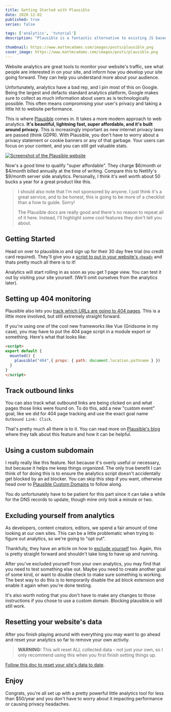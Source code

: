 ```yaml
---
title: Getting Started with Plausible
date: 2020-12-02
published: true
series: false

tags: ['analytics', 'tutorial']
description: "Plausible is a fantastic alternative to existing JS based analytics solutions. Inexpensive, lightning fast, and build around privacy."

thumbnail: https://www.mattmcadams.com/images/posts/plausible.png
cover_image: https://www.mattmcadams.com/images/posts/plausible.png
---
```


Website analytics are great tools to monitor your website's traffic, see what people are interested in on your site, and inform how you develop your site going forward. They can help you understand more about your audience.

Unfortunately, analytics have a bad rep, and I pin most of this on Google. Being the largest and defacto standard analytics platform, Google makes sure to collect as much information about users as is technologically possible. This often means compromising your user's privacy and taking a little hit to website performance.

This is where [Plausible](https://plausible.io/) comes in. It takes a more modern approach to web analytics. **It's beautiful, lightning fast, super affordable, and it's built around privacy.** This is increasingly important as new internet privacy laws are passed (think GDPR). With Plausible, you don't have to worry about a privacy statement or cookie banners or any of that garbage. Your users can focus on your content, and you can still get valuable stats.

[![Screenshot of the Plausible website](/images/posts/plausible.png)](plausible.io)

Now's a good time to qualify "super affordable". They charge $6/month or $4/month billed annually at the time of writing. Compare this to Netlify's $9/month server side analytics. Personally, I think it's well worth about 50 bucks a year for a great product like this.

> I should also note that I'm not sponsored by anyone. I just think it's a great service, and to be honest, this is going to be more of a checklist than a how to guide. Sorry!
>
> The Plausible docs are really good and there's no reason to repeat all of it here. Instead, I'll highlight some cool features they don't tell you about.

## Getting Started

Head on over to plausible.io and sign up for their 30 day free trial (no credit card required). They'll give you a [script to put in your website's `<head>`](https://docs.plausible.io/plausible-script) and thats pretty much all there is to it!

Analytics will start rolling in as soon as you get 1 page view. You can test it out by visiting your site yourself. (We'll omit ourselves from the analytics later).

## Setting up 404 monitoring

Plausible also lets you [track which URLs are going to 404 pages](https://docs.plausible.io/404-error-pages-tracking). This is a little more involved, but still extremely straight forward.

If you're using one of the cool new frameworks like Vue (Gridsome in my case), you may have to put the 404 page script in a module export or something. Here's what that looks like:

```html
<script>
export default {
  mounted() {
    plausible("404",{ props: { path: document.location.pathname } })
  }
}
</script>
```

## Track outbound links

You can also track what outbound links are being clicked on and what pages those links were found on. To do this, add a new "custom event" goal, like we did for 404 page tracking and use the exact goal name `Outbound Link: Click`.

That's pretty much all there is to it. You can read more on [Plausible's blog](https://plausible.io/blog/track-outbound-link-clicks) where they talk about this feature and how it can be helpful.

## Using a custom subdomain

I really really like this feature. Not because it's overly useful or necessary, but because it helps me keep things organized. The only true benefit I can think of for doing this is to ensure the analytics script doesn't accidentally get blocked by an ad blocker. You can skip this step if you want, otherwise head over to [Plausible Custom Domains](https://docs.plausible.io/custom-domain/) to follow along.

You do unfortunately have to be patient for this part since it can take a while for the DNS records to update, though mine only took a minute or two.

## Excluding yourself from analytics

As developers, content creators, editors, we spend a fair amount of time looking at our own sites. This can be a little problematic when trying to figure out analytics, so we're going to "opt out".

Thankfully, they have an article on how to [exclude yourself](https://docs.plausible.io/excluding) too. Again, this is pretty straight forward and shouldn't take long to have up and running.

After you've excluded yourself from your own analytics, you may find that you need to test something else out. Maybe you need to create another goal of some kind, or want to double check to make sure something is working. The best way to do this is to temporarily disable the ad block extension and enable it again when you're done testing.

It's also worth noting that you don't have to make any changes to those instructions if you chose to use a custom domain. Blocking plausible.io will still work.

## Resetting your website's data

After you finish playing around with everything you may want to go ahead and reset your analytics so far to remove your own activity.

> **WARNING:** This will reset ALL collected data - not just your own, so I only recommend using this when you first finish setting things up.

[Follow this doc to reset your site's data to date](https://docs.plausible.io/reset-site-data).

## Enjoy

Congrats, you're all set up with a pretty powerful little analytics tool for less than $50/year and you don't have to worry about it impacting performance or causing privacy headaches.
